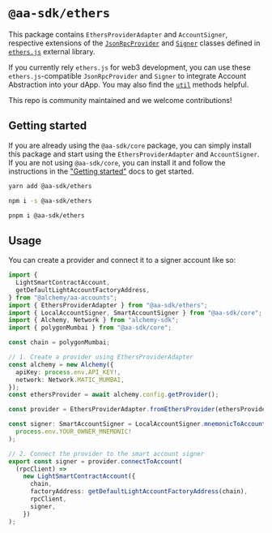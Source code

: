# `@aa-sdk/ethers`

This package contains `EthersProviderAdapter` and `AccountSigner`, respective extensions of the [`JsonRpcProvider`](https://docs.ethers.org/v5/api/providers/jsonrpc-provider/) and [`Signer`](https://docs.ethers.org/v5/api/signer/) classes defined in [`ethers.js`](https://docs.ethers.org/v5/) external library.

If you currently rely `ethers.js` for web3 development, you can use these `ethers.js`-compatible `JsonRpcProvider` and `Signer` to integrate Account Abstraction into your dApp. You may also find the [`util`](https://accountkit.alchemy.com/packages/aa-ethers/utils/introduction.html) methods helpful.

This repo is community maintained and we welcome contributions!

## Getting started

If you are already using the `@aa-sdk/core` package, you can simply install this package and start using the `EthersProviderAdapter` and `AccountSigner`. If you are not using `@aa-sdk/core`, you can install it and follow the instructions in the ["Getting started"](https://accountkit.alchemy.com/packages/aa-ethers/) docs to get started.

```bash [yarn]
yarn add @aa-sdk/ethers
```

```bash [npm]
npm i -s @aa-sdk/ethers
```

```bash [pnpm]
pnpm i @aa-sdk/ethers
```

## Usage

You can create a provider and connect it to a signer account like so:

```typescript ethers-provider.ts
import {
  LightSmartContractAccount,
  getDefaultLightAccountFactoryAddress,
} from "@alchemy/aa-accounts";
import { EthersProviderAdapter } from "@aa-sdk/ethers";
import { LocalAccountSigner, SmartAccountSigner } from "@aa-sdk/core";
import { Alchemy, Network } from "alchemy-sdk";
import { polygonMumbai } from "@aa-sdk/core";

const chain = polygonMumbai;

// 1. Create a provider using EthersProviderAdapter
const alchemy = new Alchemy({
  apiKey: process.env.API_KEY!,
  network: Network.MATIC_MUMBAI,
});
const ethersProvider = await alchemy.config.getProvider();

const provider = EthersProviderAdapter.fromEthersProvider(ethersProvider);

const signer: SmartAccountSigner = LocalAccountSigner.mnemonicToAccountSigner(
  process.env.YOUR_OWNER_MNEMONIC!
);

// 2. Connect the provider to the smart account signer
export const signer = provider.connectToAccount(
  (rpcClient) =>
    new LightSmartContractAccount({
      chain,
      factoryAddress: getDefaultLightAccountFactoryAddress(chain),
      rpcClient,
      signer,
    })
);
```

